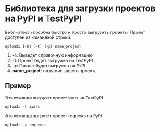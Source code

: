 # Библиотека для загрузки проектов на PyPI и TestPyPI

Библиотека способна быстро и просто выгрузить проекты. Проект доступен из командной строки.

```
uploadi [-h] [-t] [-p] name_project
```

1. **-h**: Выведет справочную информацию
2. **-t**: Проект будет выгружен на TestPyPI
3. **-p**: Проект будет выгружен на PyPI
4. **name_project**: название вашего проекта

## Пример
Эта команда выгрузит проект ipars на TestPyPI
```bash
uploadi -t ipars
```
Эта команда выгрузит проект requests на PyPI
```bash
uploadi -p requests
```
